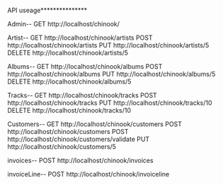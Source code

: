 








API useage***************

Admin--
GET http://localhost/chinook/

Artist--
GET http://localhost/chinook/artists
POST http://localhost/chinook/artists
PUT http://localhost/chinook/artists/5
DELETE http://localhost/chinook/artists/5

Albums--
GET http://localhost/chinook/albums
POST http://localhost/chinook/albums
PUT http://localhost/chinook/albums/5
DELETE http://localhost/chinook/albums/5

Tracks--
GET http://localhost/chinook/tracks
POST http://localhost/chinook/tracks
PUT http://localhost/chinook/tracks/10
DELETE http://localhost/chinook/tracks/10

Customers--
GET http://localhost/chinook/customers
POST http://localhost/chinook/customers
POST http://localhost/chinook/customers/validate
PUT http://localhost/chinook/customers/5

invoices--
POST http://localhost/chinook/invoices

invoiceLine--
POST http://localhost/chinook/invoiceline
